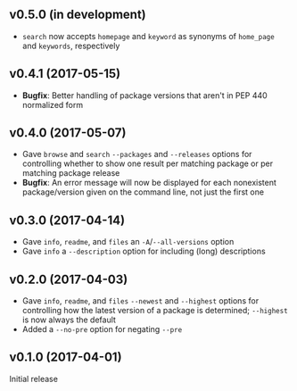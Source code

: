 v0.5.0 (in development)
-----------------------
- `search` now accepts `homepage` and `keyword` as synonyms of `home_page` and
  `keywords`, respectively

v0.4.1 (2017-05-15)
-------------------
- **Bugfix**: Better handling of package versions that aren't in PEP 440
  normalized form

v0.4.0 (2017-05-07)
-------------------
- Gave `browse` and `search` `--packages` and `--releases` options for
  controlling whether to show one result per matching package or per matching
  package release
- **Bugfix**: An error message will now be displayed for each nonexistent
  package/version given on the command line, not just the first one

v0.3.0 (2017-04-14)
-------------------
- Gave `info`, `readme`, and `files` an `-A`/`--all-versions` option
- Gave `info` a `--description` option for including (long) descriptions

v0.2.0 (2017-04-03)
-------------------
- Gave `info`, `readme`, and `files` `--newest` and `--highest` options for
  controlling how the latest version of a package is determined; `--highest` is
  now always the default
- Added a `--no-pre` option for negating `--pre`

v0.1.0 (2017-04-01)
-------------------
Initial release
